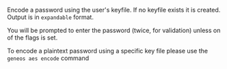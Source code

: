 Encode a password using the user's keyfile. If no keyfile exists it is
created. Output is in `expandable` format.

You will be prompted to enter the password (twice, for validation)
unless on of the flags is set.

To encode a plaintext password using a specific key file please use the
`geneos aes encode` command
